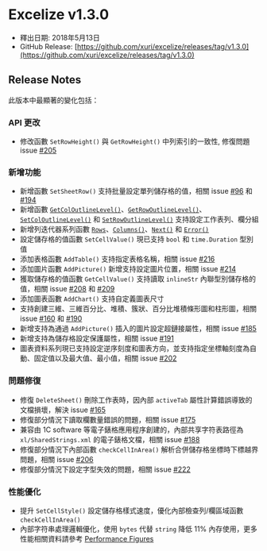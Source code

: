 # Excelize v1.3.0

* 釋出日期: 2018年5月13日
* GitHub Release: [https://github.com/xuri/excelize/releases/tag/v1.3.0](https://github.com/xuri/excelize/releases/tag/v1.3.0)

## Release Notes

此版本中最顯著的變化包括：

### API 更改

* 修改函數 `SetRowHeight()` 與 `GetRowHeight()` 中列索引的一致性, 修復問題 issue [#205](https://github.com/xuri/excelize/issues/205)

### 新增功能

* 新增函數 `SetSheetRow()` 支持批量設定單列儲存格的值，相關 issue [#96](https://github.com/xuri/excelize/issues/96) 和 [#194](https://github.com/xuri/excelize/issues/194)
* 新增函數 [`GetColOutlineLevel()`](https://pkg.go.dev/github.com/xuri/excelize@v1.3.0#File.GetColOutlineLevel)、[`GetRowOutlineLevel()`](https://pkg.go.dev/github.com/xuri/excelize@v1.3.0#File.GetRowOutlineLevel)、[`SetColOutlineLevel()`](https://pkg.go.dev/github.com/xuri/excelize@v1.3.0#File.SetColOutlineLevel) 和 [`SetRowOutlineLevel()`](https://pkg.go.dev/github.com/xuri/excelize@v1.3.0#File.SetRowOutlineLevel) 支持設定工作表列、欄分組
* 新增列迭代器系列函數 [`Rows`](https://pkg.go.dev/github.com/xuri/excelize@v1.3.0#Rows)、[`Columns()`](https://pkg.go.dev/github.com/xuri/excelize@v1.3.0#Rows.Columns)、[`Next()`](https://pkg.go.dev/github.com/xuri/excelize@v1.3.0#Rows.Next) 和 [`Error()`](https://pkg.go.dev/github.com/xuri/excelize@v1.3.0#Rows.Error)
* 設定儲存格的值函數 `SetCellValue()` 現已支持 `bool` 和 `time.Duration` 型別值
* 添加表格函數 `AddTable()` 支持指定表格名稱，相關 issue [#216](https://github.com/xuri/excelize/issues/216)
* 添加圖片函數 `AddPicture()` 新增支持設定圖片位置，相關 issue [#214](https://github.com/xuri/excelize/issues/214)
* 獲取儲存格的值函數 `GetCellValue()` 支持讀取 `inlineStr` 內聯型別儲存格的值，相關 issue [#208](https://github.com/xuri/excelize/issues/208) 和 [#209](https://github.com/xuri/excelize/issues/209)
* 添加圖表函數 `AddChart()` 支持自定義圖表尺寸
* 支持創建三維、三維百分比、堆積、簇狀、百分比堆積條形圖和柱形圖，相關 issue [#160](https://github.com/xuri/excelize/issues/160) 和 [#190](https://github.com/xuri/excelize/issues/190)
* 新增支持為通過 `AddPicture()` 插入的圖片設定超鏈接屬性，相關 issue [#185](https://github.com/xuri/excelize/issues/185)
* 新增支持為儲存格設定保護屬性，相關 issue [#191](https://github.com/xuri/excelize/issues/191)
* 圖表資料系列現已支持設定逆序刻度和圖表方向，並支持指定坐標軸刻度為自動、固定值以及最大值、最小值，相關 issue [#202](https://github.com/xuri/excelize/issues/202)

### 問題修復

* 修復 `DeleteSheet()` 刪除工作表時，因內部 `activeTab` 屬性計算錯誤導致的文檔損壞，解決 issue [#165](https://github.com/xuri/excelize/issues/165)
* 修復部分情況下讀取欄數量錯誤的問題，相關 issue [#175](https://github.com/xuri/excelize/issues/175)
* 兼容由 1C software 等電子錶格應用程序創建的，內部共享字符表路徑為 `xl/SharedStrings.xml` 的電子錶格文檔，相關 issue [#188](https://github.com/xuri/excelize/issues/188)
* 修復部分情況下內部函數 `checkCellInArea()` 解析合併儲存格坐標時下標越界問題，相關 issue [#206](https://github.com/xuri/excelize/issues/206)
* 修復部分情況下設定字型失效的問題，相關 issue [#222](https://github.com/xuri/excelize/issues/222)


### 性能優化

* 提升 `SetCellStyle()` 設定儲存格樣式速度，優化內部檢查列/欄區域函數 `checkCellInArea()`
* 內部字符串處理邏輯優化，使用 `bytes` 代替 `string` 降低 11% 內存使用，更多性能相關資料請參考 [Performance Figures](https://github.com/xuri/excelize/wiki#performance-figures)
